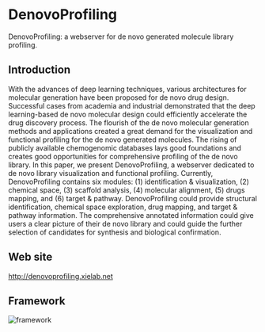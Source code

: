 # DenovoProfiling
DenovoProfiling: a webserver for de novo generated molecule library profiling.

## Introduction
With the advances of deep learning techniques, various architectures for molecular generation have been proposed for de novo drug design. Successful cases from academia and industrial demonstrated that the deep learning-based de novo molecular design could efficiently accelerate the drug discovery process. The flourish of the de novo molecular generation methods and applications created a great demand for the visualization and functional profiling for the de novo generated molecules. The rising of publicly available chemogenomic databases lays good foundations and creates good opportunities for comprehensive profiling of the de novo library. In this paper, we present DenovoProfiling, a webserver dedicated to de novo library visualization and functional profiling. Currently, DenovoProfiling contains six modules: (1) identification & visualization, (2) chemical space, (3) scaffold analysis, (4) molecular alignment, (5) drugs mapping, and (6) target & pathway. DenovoProfiling could provide structural identification, chemical space exploration, drug mapping, and target & pathway information. The comprehensive annotated information could give users a clear picture of their de novo library and could guide the further selection of candidates for synthesis and biological confirmation.

## Web site
http://denovoprofiling.xielab.net

## Framework
![](http://denovoprofiling.xielab.net/static/img/introduction/framework.png "framework")





